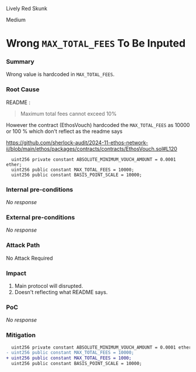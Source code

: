 Lively Red Skunk

Medium

# Wrong `MAX_TOTAL_FEES` To Be Inputed

### Summary

Wrong value is hardcoded in `MAX_TOTAL_FEES`.


### Root Cause

README :

> Maximum total fees cannot exceed 10%

However the contract (EthosVouch) hardcoded the `MAX_TOTAL_FEES` as 10000 or 100 % which don't reflect as the readme says

https://github.com/sherlock-audit/2024-11-ethos-network-ii/blob/main/ethos/packages/contracts/contracts/EthosVouch.sol#L120

```solidity
  uint256 private constant ABSOLUTE_MINIMUM_VOUCH_AMOUNT = 0.0001 ether;
  uint256 public constant MAX_TOTAL_FEES = 10000;
  uint256 public constant BASIS_POINT_SCALE = 10000;
```


### Internal pre-conditions

_No response_

### External pre-conditions

_No response_

### Attack Path

No Attack Required

### Impact

1. Main protocol will disrupted.
2. Doesn't reflecting what README says.

### PoC

_No response_

### Mitigation

```diff
  uint256 private constant ABSOLUTE_MINIMUM_VOUCH_AMOUNT = 0.0001 ether;
- uint256 public constant MAX_TOTAL_FEES = 10000;
+ uint256 public constant MAX_TOTAL_FEES = 1000;
  uint256 public constant BASIS_POINT_SCALE = 10000;
```
